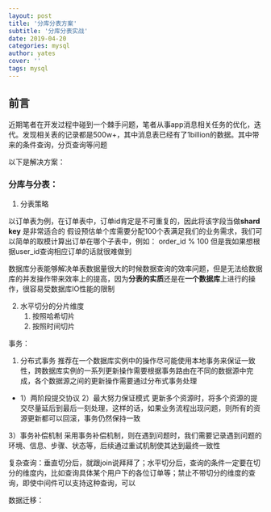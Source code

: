 ```yaml
---
layout: post
title: '分库分表方案'
subtitle: '分库分表实战'
date: 2019-04-20
categories: mysql
author: yates
cover: ''
tags: mysql
---
```

 
## 前言
近期笔者在开发过程中碰到一个棘手问题，笔者从事app消息相关任务的优化，迭代。发现相关表的记录都是500w+，其中消息表已经有了1billion的数据。其中带来的条件查询，分页查询等问题

以下是解决方案：


### 分库与分表：

1. 分表策略

以订单表为例，在订单表中，订单id肯定是不可重复的，因此将该字段当做**shard key** 是非常适合的
假设预估单个库需要分配100个表满足我们的业务需求，我们可以简单的取模计算出订单在哪个子表中，例如： order_id % 100
但是我如果想根据user_id查询相应订单的话就很难做到


数据库分表能够解决单表数据量很大的时候数据查询的效率问题，但是无法给数据库的并发操作带来效率上的提高，因为**分表的实质**还是在**一个数据库**上进行的操作，很容易受数据库IO性能的限制

2. 水平切分的分片维度
	1. 按照哈希切片
	2. 按照时间切片


 
事务：
1. 分布式事务
推荐在一个数据库实例中的操作尽可能使用本地事务来保证一致性，跨数据库实例的一系列更新操作需要根据事务路由在不同的数据源中完成，各个数据源之间的更新操作需要通过分布式事务处理
- 1）两阶段提交协议
2）最大努力保证模式  更新多个资源时，将多个资源的提交尽量延后到最后一刻处理，这样的话，如果业务流程出现问题，则所有的资源更新都可以回滚，事务仍然保持一致

3）事务补偿机制 采用事务补偿机制，则在遇到问题时，我们需要记录遇到问题的环境、信息、步骤、状态等，后续通过重试机制使其达到最终一致性


复杂查询：垂直切分后，就跟join说拜拜了；水平切分后，查询的条件一定要在切分的维度内，比如查询具体某个用户下的各位订单等；禁止不带切分的维度的查询，即使中间件可以支持这种查询，可以

数据迁移：
